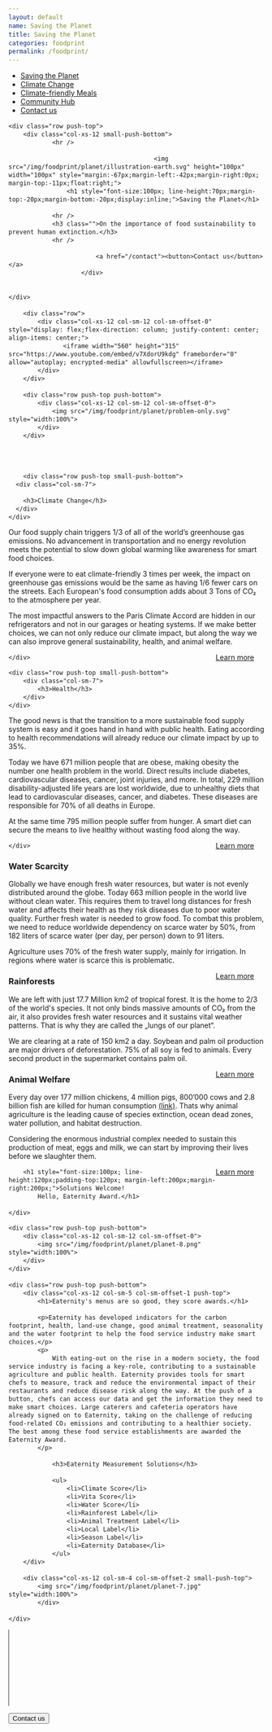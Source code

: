 ```yaml
---
layout: default
name: Saving the Planet
title: Saving the Planet
categories: foodprint
permalink: /foodprint/
---
```


<div class="container hidden-xs">
	<div class="row">
		<div class="col-xs-12 text-center">
			<ul class="subNavigation">
				<a href="/foodprint/"><li class="current">Saving the Planet</li></a>
				<a href="/foodprint/climate-change"><li>Climate Change</li></a>
				<a href="/meals"><li>Climate-friendly Meals</li></a>
				<!-- <a href="/meals/restaurants"><li>Eaternity-Restaurants</li></a> -->
				<a href="/meals/hub"><li>Community Hub</li></a>
				<a href="/contact"><li>Contact us</li></a>
			</ul>
		</div>
	</div>
</div>

<div class="container">

    <div class="row push-top">
        <div class="col-xs-12 small-push-bottom">
    			<hr />

    				    					<img src="/img/foodprint/planet/illustration-earth.svg" height="100px" width="100px" style="margin:-67px;margin-left:-42px;margin-right:0px; margin-top:-11px;float:right;">
        			<h1 style="font-size:100px; line-height:70px;margin-top:-20px;margin-bottom:-20px;display:inline;">Saving the Planet</h1>

        		<hr />
        		<h3 class="">On the importance of food sustainability to prevent human extinction.</h3>
        		<hr />

    						<a href="/contact"><button>Contact us</button></a>
    					</div>


    </div>

    	<div class="row">
    		<div class="col-xs-12 col-sm-12 col-sm-offset-0" style="display: flex;flex-direction: column; justify-content: center;   align-items: center;">
    			   <iframe width="560" height="315" src="https://www.youtube.com/embed/v7XdorU9kdg" frameborder="0" allow="autoplay; encrypted-media" allowfullscreen></iframe>
    		</div>
    	</div>

    	<div class="row push-top push-bottom">
    		<div class="col-xs-12 col-sm-12 col-sm-offset-0">
    			<img src="/img/foodprint/planet/problem-only.svg" style="width:100%">
    		</div>
    	</div>




    	<div class="row push-top small-push-bottom">
      <div class="col-sm-7">

        <h3>Climate Change</h3>
      </div>
    </div>

  <div class="row push-bottom">
    <div class="col-sm-7">
      <p>Our food supply chain triggers 1/3 of all of the world’s greenhouse gas emissions. No advancement in transportation and no energy revolution meets the potential to slow down global warming like awareness for smart food choices.</p>
			<p>If everyone were to eat climate-friendly 3 times per week, the impact on greenhouse gas emissions would be the same as having 1/6 fewer cars on the streets. Each European's food consumption adds about 3 Tons of CO₂ to the atmosphere per year.</p>
			<p>The most impactful answers to the Paris Climate Accord are hidden in our refrigerators and not in our garages or heating systems. If we make better choices, we can not only reduce our climate impact, but along the way we can also improve general sustainability, health, and animal welfare.</p><a style="float:right;margin-right:20px;" href="/foodprint/climate-change">Learn more</a>

    </div>

  </div>

    <div class="row push-top small-push-bottom">
    	<div class="col-sm-7">
    		<h3>Health</h3>
    	</div>
    </div>

<div class="row push-bottom">
	<div class="col-sm-7">
			<p>The good news is that the transition to a more sustainable food supply system is easy and it goes hand in hand with public health. Eating according to health recommendations will already reduce our climate impact by up to 35%.</p>
			<p>Today we have 671 million people that are obese, making obesity the number one health problem in the world. Direct results include diabetes, cardiovascular diseases, cancer, joint injuries, and more. In total, 229 million disability-adjusted life years are lost worldwide, due to unhealthy diets that lead to cardiovascular diseases, cancer, and diabetes. These diseases are responsible for 70% of all deaths in Europe.</p>
			<p>At the same time 795 million people suffer from hunger. A smart diet can secure the means to live healthy without wasting food along the way.</p><a style="float:right;margin-right:20px;" href="/foodprint/vita-score">Learn more</a>

    </div>

</div>

<div class="row push-top small-push-bottom">
	<div class="col-sm-7">
		<h3>Water Scarcity</h3>
	</div>
</div>

<div class="row push-bottom">
<div class="col-sm-7">
		<p>Globally we have enough fresh water resources, but water is not evenly distributed around the globe. Today 663 million people in the world live without clean water. This requires them to travel long distances for fresh water and affects their health as they risk diseases due to poor water quality. Further fresh water is needed to grow food. To combat this problem, we need to reduce worldwide dependency on scarce water by 50%, from 182 liters of scarce water (per day, per person) down to 91 liters.</p>
		<p>Agriculture uses 70% of the fresh water supply, mainly for irrigation. In regions where water is scarce this is problematic.</p><a style="float:right;margin-right:20px;" href="/foodprint/environmental-footprints/#water">Learn more</a>

</div>
</div>

<div class="row push-top small-push-bottom">
	<div class="col-sm-7">
		<h3>Rainforests</h3>
	</div>
</div>

<div class="row push-bottom">
<div class="col-sm-7">
		<p>We are left with just 17.7 Million km2 of tropical forest. It is the home to 2/3 of the world's species. It not only binds massive amounts of CO₂ from the air, it also provides fresh water resources and it sustains vital weather patterns. That is why they are called the „lungs of our planet“. </p>
		<p>We are clearing at a rate of 150 km2 a day. Soybean and palm oil production are major drivers of deforestation. 75% of all soy is fed to animals. Every second product in the supermarket contains palm oil.</p><a style="float:right;margin-right:20px;" href="/foodprint/environmental-footprints/#forest">Learn more</a>

</div>
</div>

<div class="row push-top small-push-bottom">
	<div class="col-sm-7">
		<h3>Animal Welfare</h3>
	</div>
</div>

<div class="row push-bottom">
<div class="col-sm-7">
		<p>Every day over 177 million chickens, 4 million pigs, 800’000 cows and 2.8 billion fish are killed for human consumption <a href="http://thevegancalculator.com/animal-slaughter/">(link)</a>. Thats why animal agriculture is the leading cause of species extinction, ocean dead zones, water pollution, and habitat destruction.</p>
		<p>Considering the enormous industrial complex needed to sustain this production of meat, eggs and milk, we can start by improving their lives before we slaughter them.</p><a style="float:right;margin-right:20px;" href="/foodprint/environmental-footprints/#animal">Learn more</a>

</div>

</div>

</div>

  <div class="window" style="background-image: url('/img/foodprint/roooot.jpg');background-size: 500px 229px;background-position: left center;background-size: 140%">

    	<h1 style="font-size:100px; line-height:120px;padding-top:120px; margin-left:200px;margin-right:200px;">Solutions Welcome!
    		Hello, Eaternity Award.</h1>

    </div>

<div class="container">

    <div class="row push-top push-bottom">
    	<div class="col-xs-12 col-sm-12 col-sm-offset-0">
    		<img src="/img/foodprint/planet/planet-8.png" style="width:100%">
    	</div>
    </div>

    <div class="row push-top push-bottom">
    	<div class="col-xs-12 col-sm-5 col-sm-offset-1 push-top">
    		<h1>Eaternity's menus are so good, they score awards.</h1>

    		<p>Eaternity has developed indicators for the carbon footprint, health, land-use change, good animal treatment, seasonality and the water footprint to help the food service industry make smart choices.</p>
    		<p>
    			With eating-out on the rise in a modern society, the food service industry is facing a key-role, contributing to a sustainable agriculture and public health. Eaternity provides tools for smart chefs to measure, track and reduce the environmental impact of their restaurants and reduce disease risk along the way. At the push of a button, chefs can access our data and get the information they need to make smart choices. Large caterers and cafeteria operators have already signed on to Eaternity, taking on the challenge of reducing food-related CO₂ emissions and contributing to a healthier society. The best among these food service establishments are awarded the Eaternity Award.
    		</p>

    			<h3>Eaternity Measurement Solutions</h3>

    			<ul>
    				<li>Climate Score</li>
    				<li>Vita Score</li>
    				<li>Water Score</li>
    				<li>Rainforest Label</li>
    				<li>Animal Treatment Label</li>
    				<li>Local Label</li>
    				<li>Season Label</li>
    				<li>Eaternity Database</li>
    			</ul>
    	</div>

    	<div class="col-xs-12 col-sm-4 col-sm-offset-2 small-push-top">
    		<img src="/img/foodprint/planet/planet-7.jpg" style="width:100%">
    		</div>

    </div>

</div>

<div class="row push-bottom">
  <div class="col-xs-12 text-center">
		<hr width="1" size="500" style="width:1px;background-color:#333;height:150px">
    <a href="/contact"><button>Contact us</button></a>
  </div>
</div>

<script src="https://ajax.googleapis.com/ajax/libs/jquery/1.11.3/jquery.min.js"></script>

<script src="/js/jquery.magnific-popup.min.js"></script>

<script src="/js/bootstrap.min.js"></script>

<script src="/js/icheck.min.js"></script>

<script src="/js/script.js"></script>
